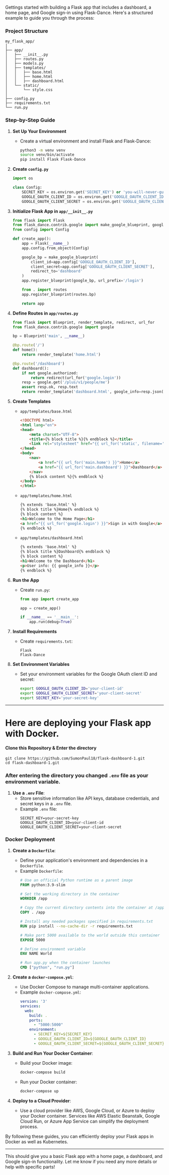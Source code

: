 Gettings started with building a Flask app that includes a dashboard, a home page, and Google sign-in using Flask-Dance. Here's a structured example to guide you through the process:

### Project Structure
```
my_flask_app/
│
├── app/
│   ├── __init__.py
│   ├── routes.py
│   ├── models.py
│   ├── templates/
│   │   ├── base.html
│   │   ├── home.html
│   │   ├── dashboard.html
│   └── static/
│       └── style.css
│
├── config.py
├── requirements.txt
└── run.py
```

### Step-by-Step Guide

1. **Set Up Your Environment**
   - Create a virtual environment and install Flask and Flask-Dance:
     ```bash
     python3 -m venv venv
     source venv/bin/activate
     pip install Flask Flask-Dance
     ```

2. **Create `config.py`**
   ```python
   import os

   class Config:
       SECRET_KEY = os.environ.get('SECRET_KEY') or 'you-will-never-guess'
       GOOGLE_OAUTH_CLIENT_ID = os.environ.get('GOOGLE_OAUTH_CLIENT_ID')
       GOOGLE_OAUTH_CLIENT_SECRET = os.environ.get('GOOGLE_OAUTH_CLIENT_SECRET')
   ```

3. **Initialize Flask App in `app/__init__.py`**
   ```python
   from flask import Flask
   from flask_dance.contrib.google import make_google_blueprint, google
   from config import Config

   def create_app():
       app = Flask(__name__)
       app.config.from_object(Config)

       google_bp = make_google_blueprint(
           client_id=app.config['GOOGLE_OAUTH_CLIENT_ID'],
           client_secret=app.config['GOOGLE_OAUTH_CLIENT_SECRET'],
           redirect_to='dashboard'
       )
       app.register_blueprint(google_bp, url_prefix='/login')

       from . import routes
       app.register_blueprint(routes.bp)

       return app
   ```

4. **Define Routes in `app/routes.py`**
   ```python
   from flask import Blueprint, render_template, redirect, url_for
   from flask_dance.contrib.google import google

   bp = Blueprint('main', __name__)

   @bp.route('/')
   def home():
       return render_template('home.html')

   @bp.route('/dashboard')
   def dashboard():
       if not google.authorized:
           return redirect(url_for('google.login'))
       resp = google.get('/plus/v1/people/me')
       assert resp.ok, resp.text
       return render_template('dashboard.html', google_info=resp.json())
   ```

5. **Create Templates**
   - `app/templates/base.html`
     ```html
     <!DOCTYPE html>
     <html lang="en">
     <head>
         <meta charset="UTF-8">
         <title>{% block title %}{% endblock %}</title>
         <link rel="stylesheet" href="{{ url_for('static', filename='style.css') }}">
     </head>
     <body>
         <nav>
             <a href="{{ url_for('main.home') }}">Home</a>
             <a href="{{ url_for('main.dashboard') }}">Dashboard</a>
         </nav>
         {% block content %}{% endblock %}
     </body>
     </html>
     ```

   - `app/templates/home.html`
     ```html
     {% extends 'base.html' %}
     {% block title %}Home{% endblock %}
     {% block content %}
     <h1>Welcome to the Home Page</h1>
     <a href="{{ url_for('google.login') }}">Sign in with Google</a>
     {% endblock %}
     ```

   - `app/templates/dashboard.html`
     ```html
     {% extends 'base.html' %}
     {% block title %}Dashboard{% endblock %}
     {% block content %}
     <h1>Welcome to the Dashboard</h1>
     <p>User info: {{ google_info }}</p>
     {% endblock %}
     ```

6. **Run the App**
   - Create `run.py`:
     ```python
     from app import create_app

     app = create_app()

     if __name__ == '__main__':
         app.run(debug=True)
     ```

7. **Install Requirements**
   - Create `requirements.txt`:
     ```
     Flask
     Flask-Dance
     ```

8. **Set Environment Variables**
   - Set your environment variables for the Google OAuth client ID and secret:
     ```bash
     export GOOGLE_OAUTH_CLIENT_ID='your-client-id'
     export GOOGLE_OAUTH_CLIENT_SECRET='your-client-secret'
     export SECRET_KEY='your-secret-key'
     ```

---

# Here are deploying your Flask app with Docker.

#### Clone this Repository & Enter the directory
```
git clone https://github.com/SumonPaul18/flask-dashboard-1.git
cd flask-dashboard-1.git
```

### After entering the directory you changed `.env` file as your environment variable.

1. **Use a `.env` File**:
   - Store sensitive information like API keys, database credentials, and secret keys in a `.env` file.
   - Example `.env` file:
     ```
     SECRET_KEY=your-secret-key
     GOOGLE_OAUTH_CLIENT_ID=your-client-id
     GOOGLE_OAUTH_CLIENT_SECRET=your-client-secret
     ```

### Docker Deployment

1. **Create a `Dockerfile`**:
   - Define your application's environment and dependencies in a `Dockerfile`.
   - Example `Dockerfile`:
     ```dockerfile
     # Use an official Python runtime as a parent image
     FROM python:3.9-slim

     # Set the working directory in the container
     WORKDIR /app

     # Copy the current directory contents into the container at /app
     COPY . /app

     # Install any needed packages specified in requirements.txt
     RUN pip install --no-cache-dir -r requirements.txt

     # Make port 5000 available to the world outside this container
     EXPOSE 5000

     # Define environment variable
     ENV NAME World

     # Run app.py when the container launches
     CMD ["python", "run.py"]
     ```

2. **Create a `docker-compose.yml`**:
   - Use Docker Compose to manage multi-container applications.
   - Example `docker-compose.yml`:
     ```yaml
     version: '3'
     services:
       web:
         build: .
         ports:
           - "5000:5000"
         environment:
           - SECRET_KEY=${SECRET_KEY}
           - GOOGLE_OAUTH_CLIENT_ID=${GOOGLE_OAUTH_CLIENT_ID}
           - GOOGLE_OAUTH_CLIENT_SECRET=${GOOGLE_OAUTH_CLIENT_SECRET}
     ```

3. **Build and Run Your Docker Container**:
   - Build your Docker image:
     ```bash
     docker-compose build
     ```
   - Run your Docker container:
     ```bash
     docker-compose up
     ```

4. **Deploy to a Cloud Provider**:
   - Use a cloud provider like AWS, Google Cloud, or Azure to deploy your Docker container. Services like AWS Elastic Beanstalk, Google Cloud Run, or Azure App Service can simplify the deployment process.

By following these guides, you can efficiently deploy your Flask apps in Docker as well as Kubernetes. 

---

This should give you a basic Flask app with a home page, a dashboard, and Google sign-in functionality. Let me know if you need any more details or help with specific parts!
